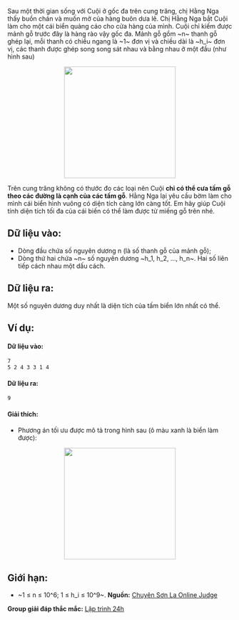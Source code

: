 Sau một thời gian sống với Cuội ở gốc đa trên cung trăng, chị Hằng Nga thấy buồn chán và muốn mở của hàng buôn dưa lê. Chị Hằng Nga bắt Cuội làm cho một cái biển quảng cáo cho cửa hàng của mình. Cuội chỉ kiếm được mảnh gỗ trước đây là hàng rào vậy gốc đa. Mảnh gỗ gồm ~n~ thanh gỗ ghép lại, mỗi thanh có chiều ngang là ~1~ đơn vị và chiều dài là ~h_i~ đơn vị, các thanh được ghép song song sát nhau và bằng nhau ở một đầu (như hình sau)

<center><img src="/images/problems/502/SALEMON.jpg" width="250px" /></center>

Trên cung trăng không có thước đo các loại nên Cuội **chỉ có thể cưa tấm gỗ theo các đường là cạnh của các tấm gỗ**. Hằng Nga lại yêu cầu bờm làm cho mình cái biển hình vuông có diện tích càng lớn càng tốt. Em hãy giúp Cuội tính diện tích tối đa của cái biến có thể làm được từ miếng gỗ trên nhé.

## Dữ liệu vào:
- Dòng đầu chứa số nguyên dương n (là số thanh gỗ của mảnh gỗ);
- Dòng thứ hai chứa ~n~ số nguyên dương ~h_1, h_2, …, h_n~. Hai số liên tiếp cách nhau một dấu cách.

## Dữ liệu ra:
Một số nguyên dương duy nhất là diện tích của tấm biển lớn nhất có thể.

## Ví dụ:
#### Dữ liệu vào:
```
7
5 2 4 3 3 1 4
```

#### Dữ liệu ra:
```
9
```

#### Giải thích:
- Phương án tối ưu được mô tả trong hình sau (ô màu xanh là biển làm được):
<center><img src="/images/problems/502/SALEMON2.jpg" width="250px" /></center>

## Giới hạn:
- ~1 ≤ n ≤ 10^6; 1 ≤ h_i ≤ 10^9~.
**Nguồn:** [Chuyên Sơn La Online Judge](http://csloj.ddns.net/)

**Group giải đáp thắc mắc:** [Lập trình 24h](https://www.facebook.com/groups/1386904321519984)